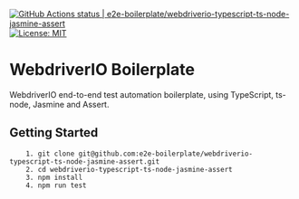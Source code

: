 [![GitHub Actions status | e2e-boilerplate/webdriverio-typescript-ts-node-jasmine-assert](https://github.com/e2e-boilerplate/webdriverio-typescript-ts-node-jasmine-assert/workflows/webdriverio-typescript-ts-node-jasmine-assert/badge.svg)](https://github.com/e2e-boilerplate/webdriverio-typescript-ts-node-jasmine-assert/actions?workflow=webdriverio-typescript-ts-node-jasmine-assert) [![License: MIT](https://img.shields.io/badge/License-MIT-yellow.svg)](https://opensource.org/licenses/MIT)

# WebdriverIO Boilerplate

WebdriverIO end-to-end test automation boilerplate, using TypeScript, ts-node, Jasmine and Assert.

## Getting Started

    	1. git clone git@github.com:e2e-boilerplate/webdriverio-typescript-ts-node-jasmine-assert.git
    	2. cd webdriverio-typescript-ts-node-jasmine-assert
    	3. npm install
    	4. npm run test
